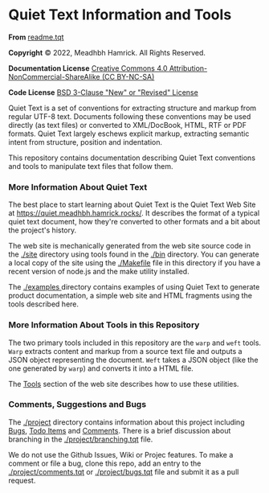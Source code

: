 <h1>Quiet Text Information and Tools</h1>

<p><strong>From</strong> <a href="./readme.tqt">readme.tqt</a></p>
<p><strong>Copyright</strong> &copy; 2022, Meadhbh Hamrick. All Rights Reserved.</p>
<p><strong>Documentation License</strong> <a href="https://spdx.org/licenses/CC-BY-NC-SA-4.0.html">Creative Commons 4.0 Attribution-NonCommercial-ShareAlike (CC BY-NC-SA)</a>
<p><strong>Code License</strong> <a href="https://spdx.org/licenses/BSD-3-Clause.html">BSD 3-Clause "New" or "Revised" License</a>

<p class="abstract">

  Quiet Text is a set of conventions for extracting
  structure and markup from regular UTF-8 text.
  Documents following these conventions may be used
  directly (as text files) or converted to XML/DocBook,
  HTML, RTF or PDF formats.  Quiet Text largely eschews
  explicit markup, extracting semantic intent from
  structure, position and indentation.
      
</p>
    
<p class="abstract">

  This repository contains documentation describing Quiet
  Text conventions and tools to manipulate text files
  that follow them.

</p>

<a name="More%20Information%20About%20Quiet%20Text"></a>
<h3>More Information About Quiet Text</h3>

<p>
        
  The best place to start learning about Quiet Text is
  the Quiet Text Web Site at
  <a href="https://quiet.meadhbh.hamrick.rocks/">https://quiet.meadhbh.hamrick.rocks/</a>.
  It describes the format of a typical quiet text
  document, how they're converted to other formats
  and a bit about the project's history.

</p>
      
<p>
        
  The web site is mechanically generated from the web
  site source code in the <a href="./site">./site</a>
  directory using tools found in the
  <a href="./bin">./bin</a> directory.  You can generate
  a local copy of the site using the
  <a href="./Makefile">./Makefile</a> file in this
  directory if you have a recent version of node.js
  and the make utility installed.

</p>

<p>
        
  The <a href="./examples">./examples </a> directory
  contains examples of using Quiet Text to generate
  product documentation, a simple web site and HTML
  fragments using the tools described here.
       
</p>

<a name="More%20Information%20About%20Tools%20in%20this%20Repository"></a>
<h3>More Information About Tools in this Repository</h3>

<p>

  The two primary tools included in this repository
  are the <code>warp</code> and <code>weft</code>
  tools.  <code>Warp</code> extracts content and
  markup from a source text file and outputs a JSON
  object representing the document.
  <code>Weft</code> takes a JSON object (like the
  one generated by <code>warp</code>) and converts
  it into a HTML file.
          
</p>

<p>
          
  The
  <a href="https://quiet.meadhbh.rocks/tools/">Tools</a>
  section of the web site describes how to use these
  utilities.

</p>

<a name="Comments,%20Suggestions%20and%20Bugs"></a>
<h3>Comments, Suggestions and Bugs</h3>

<p>

  The <a href="./project">./project</a> directory
  contains information about this project including
  <a href="./project/bugs.tqt">Bugs</a>,
  <a href="./project/todos.tqt">Todo Items</a> and
  <a href="./project/comments.tqt">Comments</a>.
  There is a brief discussion about branching in
  the
  <a href="./project/branching.tqt">./project/branching.tqt</a>
  file.

</p>

<p>
        
  We do not use the Github Issues, Wiki or Projec
  features.  To make a comment or file a bug, clone this
  repo, add an entry to the
  <a href="./project/comments.tqt">./project/comments.tqt</a>
  or <a href="./project/bugs.tqt">./project/bugs.tqt</a>
  file and submit it as a pull request.

</p>
